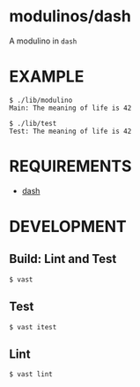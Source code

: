 # modulinos/dash

A modulino in `dash`

# EXAMPLE

```console
$ ./lib/modulino
Main: The meaning of life is 42

$ ./lib/test
Test: The meaning of life is 42
```

# REQUIREMENTS

* [dash](http://www.in-ulm.de/~mascheck/various/ash/)

# DEVELOPMENT

## Build: Lint and Test

```console
$ vast
```

## Test

```console
$ vast itest
```

## Lint

```console
$ vast lint
```
